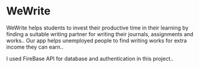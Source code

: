 # WeWrite
WeWrite helps students to invest their productive time in their learning by finding a suitable writing partner for writing their journals, assignments and works..
Our app helps unemployed people to find writing works for extra income they can earn..

I used FireBase API for database and authentication in this project..

